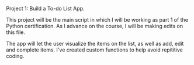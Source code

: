 Project 1: Build a To-do List App.

This project will be the main script in which I will be working as part 1 of the Python certification. As I advance on the course, I will be making edits on this file.
 
The app will let the user visualize the items on the list, as well as add, edit and complete items. I've created custom functions to help avoid repititive coding.
